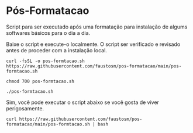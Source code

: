 # Pós-Formatacao

Script para ser executado após uma formatação para instalação de algums softwares básicos para o dia a dia.

Baixe o script e execute-o localmente. O script ser verificado e revisado antes de proceder com a instalação local.

`curl -fsSL -o pos-formtacao.sh https://raw.githubusercontent.com/faustosm/pos-formatacao/main/pos-formtacao.sh`

`chmod 700 pos-formtacao.sh`

`./pos-formtacao.sh`

Sim, você pode executar o script abaixo se você gosta de viver perigosamente.

`curl https://raw.githubusercontent.com/faustosm/pos-formatacao/main/pos-formtacao.sh | bash`
